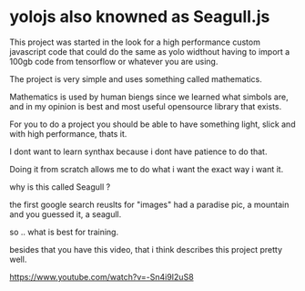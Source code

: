 # yolojs also knowned as Seagull.js

This project was started in the look for a high performance custom javascript code that could do the same as yolo widthout having to import a 100gb code from tensorflow or whatever you are using.

The project is very simple and uses something called mathematics.

Mathematics is used by human biengs since we learned what simbols are, and in my opinion is best and most useful opensource library that exists.

For you to do a project you should be able to have something light, slick and with high performance, thats it.

I dont want to learn synthax because i dont have patience to do that.

Doing it from scratch allows me to do what i want the exact way i want it.

why is this called Seagull ? 

the first google search reuslts for "images" had a paradise pic, a mountain and you guessed it, a seagull.

so .. what is best for training.

besides that you have this video, that i think describes this project pretty well.

https://www.youtube.com/watch?v=-Sn4i9I2uS8




